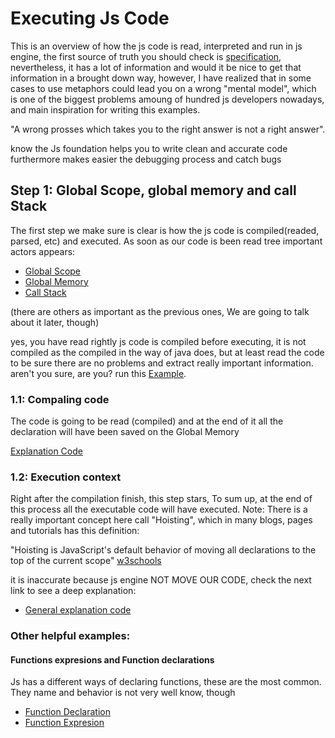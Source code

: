 # Executing Js Code

This is an overview of how the js code is read, interpreted and run in js engine, the first source of truth you should check is [specification](https://www.ecma-international.org/ecma-262/9.0/index.html#sec-intro), nevertheless, it has a lot of information and would it be nice to get that information in a brought down way, however, I have realized that in some cases to use metaphors could lead you on a wrong "mental model", which is one of the biggest problems amoung of hundred js developers nowadays, and main inspiration for writing this examples.

"A wrong prosses which takes you to the right answer is not a right answer".


know the Js foundation helps you to write clean and accurate code furthermore makes easier the debugging process and catch bugs


## Step 1: Global Scope, global memory and call Stack

The first step we make sure is clear is how the js code is compiled(readed, parsed, etc) and executed.
As soon as our code is been read tree important actors appears:

* [Global Scope](https://www.w3schools.com/js/js_scope.asp)
* [Global Memory](https://www.w3schools.com/js/js_scope.asp)
* [Call Stack](https://developer.mozilla.org/en-US/docs/Glossary/Call_stack)

(there are others as important as the previous ones, We are going to talk about it later, though)

yes, you have read rightly js code is compiled before executing, it is not compiled as the compiled in the way of java does, but at least read the code to be sure there are no problems and extract really important information. aren't you sure, are you? run this [Example](/stepOne/syntaxError.js).

### 1.1: Compaling code
The code is going to be read (compiled) and at the end of it all the declaration will have been saved on the Global Memory

[Explanation Code](/stepOne/savingDeclarations.js)

### 1.2: Execution context
Right after the compilation finish, this step stars, To sum up, at the end of this process all the executable code will have executed.
Note: There is a really important concept here call "Hoisting", which in many blogs, pages and tutorials has this definition:

"Hoisting is JavaScript's default behavior of moving all declarations to the top of the current scope" [w3schools](https://www.w3schools.com/js/js_hoisting.asp)

it is inaccurate because js engine NOT MOVE OUR CODE, check the next link to see a deep explanation:

* [General explanation code](/stepOne/executionContext.js)

### Other helpful examples:

#### Functions expresions and Function declarations

Js has a different ways of declaring functions, these are the most common. They name and behavior is not very well know, though

* [Function Declaration](/stepOne/functionDeclaration.js)
* [Function Expresion](/stepOne/functionExpresion.js)


